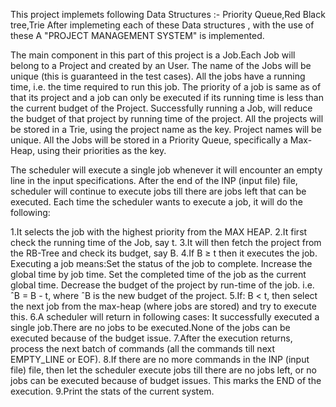 This project implemets following Data Structures :- Priority Queue,Red Black tree,Trie 
After implemeting each of these Data structures , with the use of these A "PROJECT MANAGEMENT SYSTEM" is implemented.

The main component in this part of this project is a Job.Each Job will belong to a Project and created by an User. The name of the Jobs will be unique (this is guaranteed in the test cases). All the jobs have a running time, i.e. the time required to run this job. The priority of a job is same as of that its project and a job can only be executed if its running time is less than the current budget of the Project. Successfully running a Job, will reduce the budget of that project by running time of the project.
All the projects will be stored in a Trie, using the project name as the key. Project names will be unique. All the Jobs will be stored in a Priority Queue, specifically a Max-Heap, using their priorities as the key.

The scheduler will execute a single job whenever it will encounter an empty line in the input specifications. After the end of the INP (input file) file, scheduler will continue to execute jobs till there are jobs left that can be executed.
Each time the scheduler wants to execute a job, it will do the following:

1.It selects the job with the highest priority from the MAX HEAP.
2.It first check the running time of the Job, say t.
3.It will then fetch the project from the RB-Tree and check its budget, say B.
4.If B ≥ t then it executes the job. Executing a job means:Set the status of the job to complete.
Increase the global time by job time.
Set the completed time of the job as the current global time.
Decrease the budget of the project by run-time of the job. i.e. ˆB = B - t, where ˆB is the new budget of the project.
5.If: B < t, then select the next job from the max-heap (where jobs are stored) and try to execute this.
6.A scheduler will return in following cases:
It successfully executed a single job.There are no jobs to be executed.None of the jobs can be executed because of the budget issue.
7.After the execution returns, process the next batch of commands (all the commands till next EMPTY_LINE or EOF).
8.If there are no more commands in the INP (input file) file, then let the scheduler execute jobs till there are no jobs left, or no jobs can be executed because of budget issues. This marks the END of the execution.
9.Print the stats of the current system.

